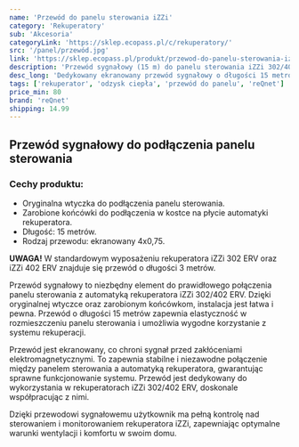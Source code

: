 ```yaml
---
name: 'Przewód do panelu sterowania iZZi'
category: 'Rekuperatory'
sub: 'Akcesoria'
categoryLink: 'https://sklep.ecopass.pl/c/rekuperatory/'
src: '/panel/przewód.jpg'
link: 'https://sklep.ecopass.pl/produkt/przewod-do-panelu-sterowania-izzi/'
description: 'Przewód sygnałowy (15 m) do panelu sterowania iZZi 302/402 ERV'
desc_long: 'Dedykowany ekranowany przewód sygnałowy o długości 15 metrów został specjalnie zaprojektowany do podłączenia wyświetlacza z automatyką rekuperatora iZZi 300/302/402 ERV. Przewód jest wyposażony w oryginalną wtyczkę, umożliwiającą łatwe i bezproblemowe podłączenie panelu sterowania. Z drugiej strony przewodu znajduje się oczko do przyłączenia ekranu kabla z obudową urządzenia, zapewniając skuteczną ekranację sygnałów. Dzięki temu przewód zapewnia niezawodne połączenie między wyświetlaczem a automatyką rekuperatora, umożliwiając wygodne sterowanie i monitorowanie pracy urządzenia.'
tags: ['rekuperator', 'odzysk ciepła', 'przewód do panelu', 'reQnet']
price_min: 80
brand: 'reQnet'
shipping: 14.99
---
```


## Przewód sygnałowy do podłączenia panelu sterowania

### Cechy produktu:

- Oryginalna wtyczka do podłączenia panelu sterowania.
- Zarobione końcówki do podłączenia w kostce na płycie automatyki rekuperatora.
- Długość: 15 metrów.
- Rodzaj przewodu: ekranowany 4x0,75.

**UWAGA!**
W standardowym wyposażeniu rekuperatora iZZi 302 ERV oraz iZZi 402 ERV znajduje się przewód o długości 3 metrów.

Przewód sygnałowy to niezbędny element do prawidłowego połączenia panelu sterowania z automatyką rekuperatora iZZi 302/402 ERV. Dzięki oryginalnej wtyczce oraz zarobionym końcówkom, instalacja jest łatwa i pewna. Przewód o długości 15 metrów zapewnia elastyczność w rozmieszczeniu panelu sterowania i umożliwia wygodne korzystanie z systemu rekuperacji.

Przewód jest ekranowany, co chroni sygnał przed zakłóceniami elektromagnetycznymi. To zapewnia stabilne i niezawodne połączenie między panelem sterowania a automatyką rekuperatora, gwarantując sprawne funkcjonowanie systemu. Przewód jest dedykowany do wykorzystania w rekuperatorach iZZi 302/402 ERV, doskonale współpracując z nimi.

Dzięki przewodowi sygnałowemu użytkownik ma pełną kontrolę nad sterowaniem i monitorowaniem rekuperatora iZZi, zapewniając optymalne warunki wentylacji i komfortu w swoim domu.
